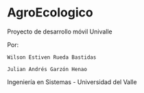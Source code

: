# AgroEcologico
Proyecto de desarrollo móvil Univalle

Por:

	Wilson Estiven Rueda Bastidas
	
	Julian Andrés Garzón Henao
	
Ingeniería en Sistemas - Universidad del Valle
